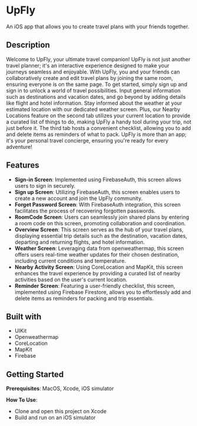 # UpFly

An iOS app that allows you to create travel plans with your friends together.

## Description

Welcome to UpFly, your ultimate travel companion! UpFly is not just another travel planner; it's an interactive experience designed to make your journeys seamless and enjoyable. With UpFly, you and your friends can collaboratively create and edit travel plans by joining the same room, ensuring everyone is on the same page. To get started, simply sign up and sign in to unlock a world of travel possibilities. Input general information such as destinations and vacation dates, and go beyond by adding details like flight and hotel information. Stay informed about the weather at your estimated location with our dedicated weather screen. Plus, our Nearby Locations feature on the second tab utilizes your current location to provide a curated list of things to do, making UpFly a handy tool during your trip, not just before it. The third tab hosts a convenient checklist, allowing you to add and delete items as reminders of what to pack. UpFly is more than an app; it's your personal travel concierge, ensuring you're ready for every adventure!

## Features

- **Sign-in Screen**: Implemented using FirebaseAuth, this screen allows users to sign in securely.
- **Sign up Screen**: Utilizing FirebaseAuth, this screen enables users to create a new account and join the UpFly community.
- **Forget Password Screen**: With FirebaseAuth integration, this screen facilitates the process of recovering forgotten passwords.
- **RoomCode Screen**: Users can seamlessly join shared plans by entering a room code on this screen, promoting collaboration and coordination.
- **Overview Screen**: This screen serves as the hub of your travel plans, displaying essential trip details such as the destination, vacation dates, departing and returning flights, and hotel information.
- **Weather Screen**: Leveraging data from openweathermap, this screen offers users real-time weather updates for their chosen destination, including current conditions and temperature.
- **Nearby Activity Screen**: Using CoreLocation and MapKit, this screen enhances the travel experience by providing a curated list of nearby activities based on the user's current location.
- **Reminder Screen**: Featuring a user-friendly checklist, this screen, implemented using Firebase Firestore, allows you to effortlessly add and delete items as reminders for packing and trip essentials.

## Built with

- UIKit
- Openweathermap
- CoreLocation
- MapKit
- Firebase

## Getting Started

**Prerequisites**: MacOS, Xcode, iOS simulator

**How To Use**: 

- Clone and open this project on Xcode
- Build and run on an iOS simulator

